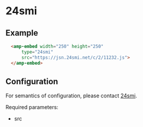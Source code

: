 <!---
Copyright 2017 The AMP HTML Authors. All Rights Reserved.

Licensed under the Apache License, Version 2.0 (the "License");
you may not use this file except in compliance with the License.
You may obtain a copy of the License at

      http://www.apache.org/licenses/LICENSE-2.0

Unless required by applicable law or agreed to in writing, software
distributed under the License is distributed on an "AS-IS" BASIS,
WITHOUT WARRANTIES OR CONDITIONS OF ANY KIND, either express or implied.
See the License for the specific language governing permissions and
limitations under the License.
-->

# 24smi

## Example

```html
  <amp-embed width="250" height="250"
      type="24smi"
      src="https://jsn.24smi.net/c/2/11232.js">
  </amp-embed>
```

## Configuration

For semantics of configuration, please contact [24smi](https://partner.24smi.info).

Required parameters:
- src
